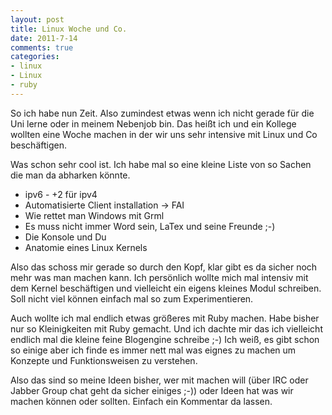 ```yaml
--- 
layout: post
title: Linux Woche und Co.
date: 2011-7-14
comments: true
categories: 
- linux
- Linux
- ruby
---
```

So ich habe nun Zeit. Also zumindest etwas wenn ich nicht gerade für die Uni lerne oder in meinem Nebenjob bin. Das heißt ich und ein Kollege wollten eine Woche machen in der wir uns sehr intensive mit Linux und Co beschäftigen.

<!--more-->

Was schon sehr cool ist. Ich habe mal so eine kleine Liste von so Sachen die man da abharken könnte.
<ul>
	<li>ipv6 - +2 für ipv4</li>
	<li>Automatisierte Client installation -&gt; FAI</li>
	<li>Wie rettet man Windows mit Grml</li>
	<li>Es muss nicht immer Word sein, LaTex und seine Freunde ;-)</li>
	<li>Die Konsole und Du</li>
	<li>Anatomie eines Linux Kernels</li>
</ul>
Also das schoss mir gerade so durch den Kopf, klar gibt es da sicher noch mehr was man machen kann. Ich persönlich wollte mich mal intensiv mit dem Kernel beschäftigen und vielleicht ein eigens kleines Modul schreiben. Soll nicht viel können einfach mal so zum Experimentieren.

Auch wollte ich mal endlich etwas größeres mit Ruby machen. Habe bisher nur so Kleinigkeiten mit Ruby gemacht. Und ich dachte mir das ich vielleicht endlich mal die kleine feine Blogengine schreibe ;-) Ich weiß, es gibt schon so einige aber ich finde es immer nett mal was eignes zu machen um Konzepte und Funktionsweisen zu verstehen.

Also das sind so meine Ideen bisher, wer mit machen will (über IRC oder Jabber Group chat geht da sicher einiges ;-)) oder Ideen hat was wir machen können oder sollten. Einfach ein Kommentar da lassen.
